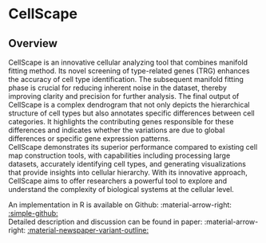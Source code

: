 # CellScape
## Overview
<div class="justify-text">
CellScape is an innovative cellular analyzing tool that combines manifold fitting method. Its novel screening of type-related genes (TRG) enhances the accuracy of cell type identification. The subsequent manifold fitting phase is crucial for reducing inherent noise in the dataset, thereby improving clarity and precision for further analysis. The final output of CellScape is a complex dendrogram that not only depicts the hierarchical structure of cell types but also annotates specific differences between cell categories. It highlights the contributing genes responsible for these differences and indicates whether the variations are due to global differences or specific gene expression patterns.
<br>
CellScape demonstrates its superior performance compared to existing cell map construction tools, with capabilities including processing large datasets, accurately identifying cell types, and generating visualizations that provide insights into cellular hierarchy. With its innovative approach, CellScape aims to offer researchers a powerful tool to explore and understand the complexity of biological systems at the cellular level.
</div>

An implementation in R is available on Github: :material-arrow-right: <a href="" class="btn-href">:simple-github:</a>  
Detailed description and discussion can be found in paper: :material-arrow-right: <a href="" class="btn-href">:material-newspaper-variant-outline:</a>  
<!-- To cite: :material-arrow-down:
```
@article{yao2023fixed,
  title={Random Fixed Boundary Flows},
  author={Yao, Zhigang and Xia, Yuqing and Fan, Zengyan},
  journal={arXiv preprint arXiv:1904.11332},
  year={2023}
}
``` -->